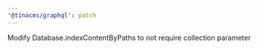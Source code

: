 ```yaml
---
'@tinacms/graphql': patch
---
```


Modify Database.indexContentByPaths to not require collection parameter
